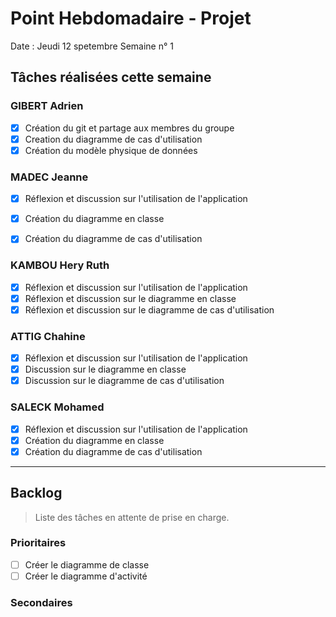 # Point Hebdomadaire - Projet

Date : Jeudi 12 spetembre
Semaine n° 1

## Tâches réalisées cette semaine

### GIBERT Adrien

- [x] Création du git et partage aux membres du groupe
- [x] Creation du diagramme de cas d'utilisation
- [x] Création du modèle physique de données

### MADEC Jeanne

- [x] Réflexion et discussion sur l'utilisation de l'application
- [x] Création du diagramme en classe 
- [x] Création du diagramme de cas d'utilisation


### KAMBOU Hery Ruth
- [x] Réflexion et discussion sur l'utilisation de l'application
- [x] Réflexion et discussion sur le diagramme en classe 
- [x] Réflexion et discussion sur le diagramme de cas d'utilisation

### ATTIG Chahine
- [x] Réflexion et discussion sur l'utilisation de l'application
- [x] Discussion sur le diagramme en classe 
- [x] Discussion sur le diagramme de cas d'utilisation

### SALECK Mohamed
- [x] Réflexion et discussion sur l'utilisation de l'application
- [x] Création du diagramme en classe 
- [x] Création du diagramme de cas d'utilisation

---

## Backlog

> Liste des tâches en attente de prise en charge.

### Prioritaires

- [ ] Créer le diagramme de classe
- [ ] Créer le diagramme d'activité

### Secondaires